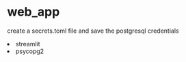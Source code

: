 # web_app
<p>create a secrets.toml file and save the postgresql credentials</p>
<li>streamlit</li>
<li>psycopg2</li>
